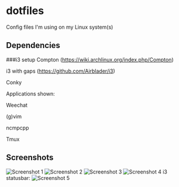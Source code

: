 dotfiles
========

Config files I'm using on my Linux system(s)

## Dependencies

###i3 setup
Compton (https://wiki.archlinux.org/index.php/Compton)

i3 with gaps (https://github.com/Airblader/i3)

Conky

Applications shown:

Weechat

(g)vim

ncmpcpp

Tmux


## Screenshots
![Screenshot 1](https://raw.github.com/KLIM8D/dotfiles/master/desktop-jul-2015.png)
![Screenshot 2](https://raw.github.com/KLIM8D/dotfiles/master/screenshot2.png)
![Screenshot 3](https://raw.github.com/KLIM8D/dotfiles/master/screenshot3.png)
![Screenshot 4](https://raw.github.com/KLIM8D/dotfiles/master/screenshot4.png)
i3 statusbar:
![Screenshot 5](https://raw.github.com/KLIM8D/dotfiles/master/i3/i3-statusbar.png)

